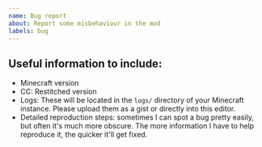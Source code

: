 ```yaml
---
name: Bug report
about: Report some misbehaviour in the mod
labels: bug
---
```


<!--
## Before reporting
 - Search for the bug on the issue tracker. Make sure to look at closed issues too!
-->

## Useful information to include:
 - Minecraft version
 - CC: Restitched version
 - Logs: These will be located in the `logs/` directory of your Minecraft instance. Please upload them as a gist or directly into this editor.
 - Detailed reproduction steps: sometimes I can spot a bug pretty easily, but often it's much more obscure. The more information I have to help reproduce it, the quicker it'll get fixed.
